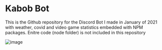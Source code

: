 # Kabob Bot

This is the Github repository for the Discord Bot I made in January of 2021 with weather, covid and video game statistics embedded with NPM packages. Enitre code (node folder) is not included in this repository


![image](https://i.imgur.com/xzSnWs9.png)
